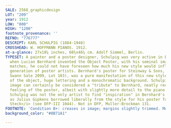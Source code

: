 ```yaml
---
SALE: 2568_graphicdesign
LOT: "209"
year: 1912
LOW: "800"
HIGH: "1200"
footnote_provenance: ''
REFNO: "776777"
DESCRIPT: KARL SCHULPIG (1884-1948)
CROSSHEAD: W. HOFFMANN PIANOS. 1912.
at-a-glance: 27x18¼ inches, 68½x46¼ cm. Adolf Simmel, Berlin.
TYPESET: A painter and a poster designer, Schulpig was very active in Berlin. In 1905,
  when Lucian Bernhard invented the Object Poster, with his seminal image for <i>Priester</i>
  matches, he could not have foreseen how much his new style would influence an entire
  generation of poster artists. Bernhard's poster for Steinway & Sons, in 1910 (see
  Swann Sale 2099, Lot 103), was a pure manifestation of this new style; a flat representation
  of the object, huge lettering and a monochromatic background. Schulpig's cleanly-executed
  image can certainly be considered a "tribute" to Bernhard, neatly recreating the
  feeling of the poster, albeit with slightly more detail to the piano and more text.
  Schulpig was not the only artist to find "inspiration" in Bernhard's piano imagery,
  as Julius Gipkens borrowed liberally from the style for his poster for <i>Pianos
  Steck</i> (see DFP-III 1044). Not in DFP, Muller-Brockman 131.
FOOTNOTE: 'Condition B+: creases in image; margins slightly trimmed. Mounted on Chartex.'
background_color: "#8B71A1"

---
```

